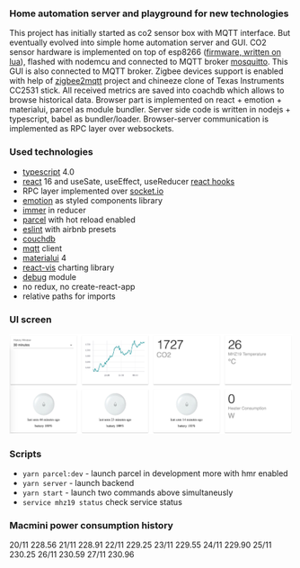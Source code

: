 ### Home automation server and playground for new technologies

This project has initially started as co2 sensor box with MQTT interface. But eventually evolved into simple home automation server and GUI.
CO2 sensor hardware is implemented on top of esp8266 ([firmware, written on lua](https://github.com/fedulovivan/interstellar/tree/master/nodemcu/mqtt.lua)), flashed with nodemcu and connected to MQTT broker [mosquitto](https://mosquitto.org/).
This GUI is also connected to MQTT broker. Zigbee devices support is enabled with help of [zigbee2mqtt](https://www.zigbee2mqtt.io/) project and chineeze clone of Texas Instruments CC2531 stick.
All received metrics are saved into coachdb which allows to browse historical data.
Browser part is implemented on react + emotion + materialui, parcel as module bundler.
Server side code is written in nodejs + typescript, babel as bundler/loader.
Browser-server communication is implemented as RPC layer over websockets.

### Used technologies

- [typescript](https://www.typescriptlang.org/index.html) 4.0
- [react](https://reactjs.org/) 16 and useSate, useEffect, useReducer [react hooks](https://reactjs.org/docs/hooks-intro.html)
- RPC layer implemented over [socket.io](https://socket.io/)
- [emotion](https://emotion.sh/) as styled components library
- [immer](https://immerjs.github.io/immer/docs/introduction) in reducer
- [parcel](https://parceljs.org/) with hot reload enabled
- [eslint](https://eslint.org/) with airbnb presets
- [couchdb](https://couchdb.apache.org/)
- [mqtt](https://www.npmjs.com/package/mqtt) client
- [materialui](https://material-ui.com/) 4
- [react-vis](https://uber.github.io/react-vis/) charting library
- [debug](https://www.npmjs.com/package/debug) module
- no redux, no create-react-app
- relative paths for imports

### UI screen

![ui screen](images/screen01.png)

### Scripts
- `yarn parcel:dev` - launch parcel in development more with hmr enabled
- `yarn server` - launch backend
- `yarn start` - launch two commands above simultaneusly
- `service mhz19 status` check service status

### Macmini power consumption history
20/11 228.56
21/11 228.91
22/11 229.25
23/11 229.55
24/11 229.90
25/11 230.25
26/11 230.59
27/11 230.96

